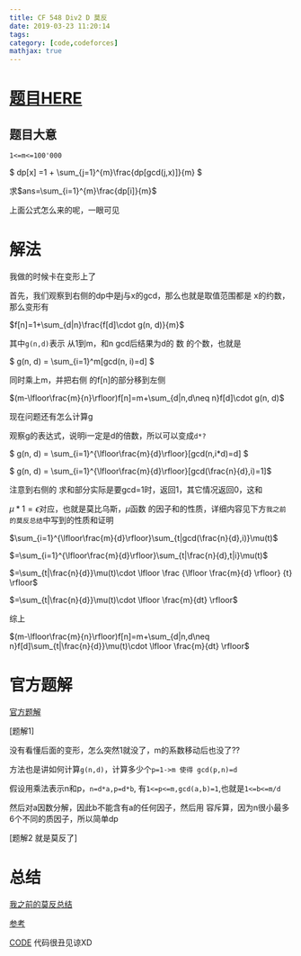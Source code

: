 ```yaml
---
title: CF 548 Div2 D 莫反
date: 2019-03-23 11:20:14
tags: 
category: [code,codeforces]
mathjax: true
---
```


# [题目HERE](https://codeforces.com/problemset/problem/1139/D)

## 题目大意

`1<=m<=100'000`

$ dp[x] =1 + \sum_{j=1}^{m}\frac{dp[gcd(j,x)]}{m} $

求$ans=\sum_{i=1}^{m}\frac{dp[i]}{m}$

上面公式怎么来的呢，一眼可见

# 解法

我做的时候卡在变形上了

首先，我们观察到右侧的dp中是j与x的gcd，那么也就是取值范围都是 x的约数，那么变形有

$f[n]=1+\sum_{d|n}\frac{f[d]\cdot g(n, d)}{m}$

其中`g(n,d)`表示 从1到m，和n gcd后结果为d的 数 的个数，也就是

$ g(n, d) = \sum_{i=1}^m[gcd(n, i)=d] $

同时乘上m，并把右侧 的f[n]的部分移到左侧

$(m-\lfloor\frac{m}{n}\rfloor)f[n]=m+\sum_{d|n,d\neq n}f[d]\cdot g(n, d)$

现在问题还有怎么计算g

观察g的表达式，说明i一定是d的倍数，所以可以变成`d*?`

$ g(n, d) = \sum_{i=1}^{\lfloor\frac{m}{d}\rfloor}[gcd(n,i*d)=d] $

$ g(n, d) = \sum_{i=1}^{\lfloor\frac{m}{d}\rfloor}[gcd(\frac{n}{d},i)=1]$

注意到右侧的 求和部分实际是要gcd=1时，返回1，其它情况返回0，这和

$\mu * 1 = \epsilon$对应，也就是莫比乌斯，$\mu$函数 的因子和的性质，详细内容见下方`我之前的莫反总结`中写到的性质和证明

$\sum_{i=1}^{\lfloor\frac{m}{d}\rfloor}\sum_{t|gcd(\frac{n}{d},i)}\mu(t)$

$=\sum_{i=1}^{\lfloor\frac{m}{d}\rfloor}\sum_{t|\frac{n}{d},t|i}\mu(t)$

$=\sum_{t|\frac{n}{d}}\mu(t)\cdot \lfloor \frac {\lfloor \frac{m}{d} \rfloor} {t} \rfloor$

$=\sum_{t|\frac{n}{d}}\mu(t)\cdot \lfloor \frac{m}{dt} \rfloor$

综上

$(m-\lfloor\frac{m}{n}\rfloor)f[n]=m+\sum_{d|n,d\neq n}f[d]\sum_{t|\frac{n}{d}}\mu(t)\cdot \lfloor \frac{m}{dt} \rfloor$

# 官方题解

[官方题解](https://codeforces.com/blog/entry/66101)

[题解1]

没有看懂后面的变形，怎么突然1就没了，m的系数移动后也没了??

方法也是讲如何计算`g(n,d)`，计算多少个`p=1->m 使得 gcd(p,n)=d`

假设用乘法表示n和p，`n=d*a,p=d*b`, 有`1<=p<=m,gcd(a,b)=1`,也就是`1<=b<=m/d`

然后对a因数分解，因此b不能含有a的任何因子，然后用 容斥算，因为n很小最多6个不同的质因子，所以简单dp

[题解2 就是莫反了]

# 总结

[我之前的莫反总结](https://yexiaorain.github.io/Blog/2019-01-06-MobiusInversionFormula/)

[参考](https://www.cnblogs.com/zyt1253679098/p/10584706.html)

[CODE](https://codeforces.com/contest/1139/submission/51898992) 代码很丑见谅XD
